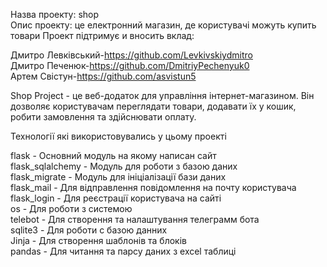 Назва проекту: shop<br/>
Опис проекту: це електронний магазин, де користувачі можуть купить товари 
Проект підтримує и вносить вклад:<br/>

Дмитро Левківський-https://github.com/Levkivskiydmitro<br/>
Дмитро Печенюк-https://github.com/DmitriyPechenyuk0<br/>
Артем Свістун-https://github.com/asvistun5<br/>

Shop Project - це веб-додаток для управління інтернет-магазином. Він дозволяє користувачам переглядати товари, додавати їх у кошик, 
робити замовлення та здійснювати оплату.

Технології які використовувались у цьому проекті<br/>

flask - Основний модуль на якому написан сайт<br/>
flask_sqlalchemy - Модуль для роботи з базою даних<br/>
flask_migrate - Модуль для ініціалізації бази даних<br/>
flask_mail - Для відправлення повідомлення на почту користувача<br/>
flask_login - Для реєстрації користувача на сайті<br/>
os - Для роботи з системою<br/>
telebot - Для створення та налаштування телеграмм бота<br/>
sqlite3 - Для роботи с базою данних<br/>
Jinja -  Для створення шаблонів та блоків<br/>
pandas - Для читання та парсу даних з excel таблиці<br/>
